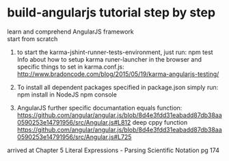 # build-angularjs tutorial step by step
learn and comprehend AngularJS framework <br/>
start from scratch

1. to start the karma-jshint-runner-tests-environment, just run: npm test
Info about how to setup karma runer-launcher in the browser
and specific things to set in karma.conf.js:
http://www.bradoncode.com/blog/2015/05/19/karma-angularjs-testing/

2. To install all dependent packages specified in package.json
simply run: npm install in NodeJS npm console

3. AngularJS further specific documantation
equals function: https://github.com/angular/angular.js/blob/8d4e3fdd31eabadd87db38aa0590253e14791956/src/Angular.js#L812
deep cppy function https://github.com/angular/angular.js/blob/8d4e3fdd31eabadd87db38aa0590253e14791956/src/Angular.js#L725

arrived at Chapter 5 Literal Expressions - Parsing Scientific Notation pg 174